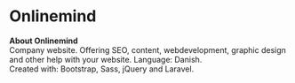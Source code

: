 <h1>Onlinemind</h1>

<b>About Onlinemind</b><br/>
Company website. Offering SEO, content, webdevelopment, graphic design and other help with your website.
Language: Danish.
<br/>
Created with: Bootstrap, Sass, jQuery and Laravel.